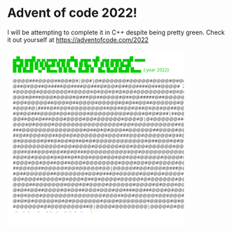 # Advent of code 2022!
I will be attempting to complete it in C++ despite being pretty green.
Check it out yourself at https://adventofcode.com/2022

<a href="https://adventofcode.com/2022"><img src="calendar.svg" width="80%"/></a>
